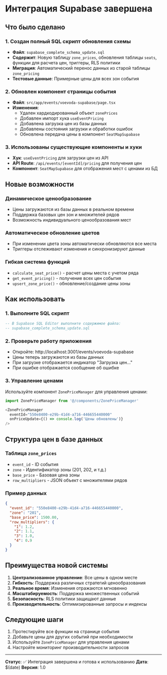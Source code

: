 # Интеграция Supabase завершена

## Что было сделано

### 1. Создан полный SQL скрипт обновления схемы
- **Файл**: `supabase_complete_schema_update.sql`
- **Содержит**: Новую таблицу `zone_prices`, обновления таблицы `seats`, функции для расчета цен, триггеры, RLS политики
- **Миграция**: Автоматический перенос данных из старой таблицы `zone_pricing`
- **Тестовые данные**: Примерные цены для всех зон события

### 2. Обновлен компонент страницы события
- **Файл**: `src/app/events/voevoda-supabase/page.tsx`
- **Изменения**:
  - Удален хардкодированный объект `zonePrices`
  - Добавлен импорт хука `useEventPricing`
  - Добавлена загрузка цен из базы данных
  - Добавлены состояния загрузки и обработки ошибок
  - Обновлена передача цены в компонент `SeatMapSupabase`

### 3. Использованы существующие компоненты и хуки
- **Хук**: `useEventPricing` для загрузки цен из API
- **API Route**: `/api/events/[eventId]/pricing` для получения цен
- **Компонент**: `SeatMapSupabase` для отображения мест с ценами из БД

## Новые возможности

### Динамическое ценообразование
- Цены загружаются из базы данных в реальном времени
- Поддержка базовых цен зон и множителей рядов
- Возможность индивидуального ценообразования мест

### Автоматическое обновление цветов
- При изменении цвета зоны автоматически обновляются все места
- Триггеры отслеживают изменения и синхронизируют данные

### Гибкая система функций
- `calculate_seat_price()` - расчет цены места с учетом ряда
- `get_event_pricing()` - получение всех цен события
- `upsert_zone_price()` - обновление/создание цены зоны

## Как использовать

### 1. Выполните SQL скрипт
```sql
-- В Supabase SQL Editor выполните содержимое файла:
-- supabase_complete_schema_update.sql
```

### 2. Проверьте работу приложения
- Откройте: http://localhost:3001/events/voevoda-supabase
- Цены теперь загружаются из базы данных
- При загрузке отображается индикатор "Загрузка цен..."
- При ошибке отображается сообщение об ошибке

### 3. Управление ценами
Используйте компонент `ZonePriceManager` для управления ценами:
```typescript
import ZonePriceManager from '@/components/ZonePriceManager'

<ZonePriceManager 
  eventId="550e8400-e29b-41d4-a716-446655440000"
  onPriceUpdate={() => console.log('Цены обновлены')}
/>
```

## Структура цен в базе данных

### Таблица `zone_prices`
- `event_id` - ID события
- `zone` - Идентификатор зоны (201, 202, и т.д.)
- `base_price` - Базовая цена зоны
- `row_multipliers` - JSON объект с множителями рядов

### Пример данных
```json
{
  "event_id": "550e8400-e29b-41d4-a716-446655440000",
  "zone": "201",
  "base_price": 1500.00,
  "row_multipliers": {
    "1": 1.2,
    "2": 1.1,
    "3": 1.0,
    "4": 0.9
  }
}
```

## Преимущества новой системы

1. **Централизованное управление**: Все цены в одном месте
2. **Гибкость**: Поддержка различных стратегий ценообразования
3. **Реальное время**: Изменения отражаются мгновенно
4. **Масштабируемость**: Поддержка множественных событий
5. **Безопасность**: RLS политики защищают данные
6. **Производительность**: Оптимизированные запросы и индексы

## Следующие шаги

1. Протестируйте все функции на странице события
2. Добавьте цены для других событий при необходимости
3. Используйте `ZonePriceManager` для управления ценами
4. Настройте мониторинг производительности запросов

---

**Статус**: ✅ Интеграция завершена и готова к использованию
**Дата**: $(date)
**Версия**: 1.0